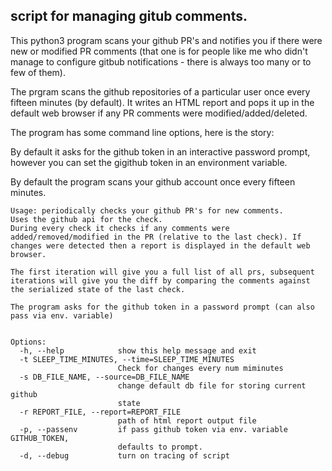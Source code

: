 
## script for managing gitub comments.

This python3 program scans your github PR's and notifies you if there were new or modified PR comments (that one is for people like me who didn't manage to configure gitbub notifications - there is always too many or to few of them).

The prgram scans the github repositories of a particular user once every fifteen minutes (by default).
It writes an HTML report and pops it up in the default web browser if any PR comments were modified/added/deleted.

The program has some command line options, here is the story:

By default it asks for the github token in an interactive password prompt, however you can set the gigithub token in an environment variable.

By default the program scans your github account once every fifteen minutes.

```
Usage: periodically checks your github PR's for new comments.
Uses the github api for the check.
During every check it checks if any comments were added/removed/modified in the PR (relative to the last check). If changes were detected then a report is displayed in the default web browser.

The first iteration will give you a full list of all prs, subsequent iterations will give you the diff by comparing the comments against the serialized state of the last check.

The program asks for the github token in a password prompt (can also pass via env. variable)


Options:
  -h, --help            show this help message and exit
  -t SLEEP_TIME_MINUTES, --time=SLEEP_TIME_MINUTES
                        Check for changes every num miminutes
  -s DB_FILE_NAME, --source=DB_FILE_NAME
                        change default db file for storing current github
                        state
  -r REPORT_FILE, --report=REPORT_FILE
                        path of html report output file
  -p, --passenv         if pass github token via env. variable GITHUB_TOKEN,
                        defaults to prompt.
  -d, --debug           turn on tracing of script

```




